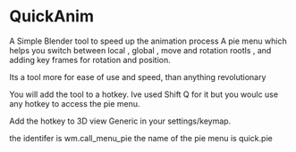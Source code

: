 # QuickAnim
A Simple Blender tool to speed up the animation process
A pie menu which helps you switch between local , global , move and rotation rootls , and adding key frames for rotation and position. 

Its a tool more for ease of use and speed, than anything revolutionary

You will add the tool to a hotkey. Ive used Shift Q for it but you woulc use any hotkey to access the pie menu.

Add the hotkey to 3D view Generic in your settings/keymap.

the identifer is wm.call_menu_pie
the name of the pie menu is quick.pie
